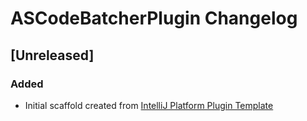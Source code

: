 <!-- Keep a Changelog guide -> https://keepachangelog.com -->

# ASCodeBatcherPlugin Changelog

## [Unreleased]
### Added
- Initial scaffold created from [IntelliJ Platform Plugin Template](https://github.com/JetBrains/intellij-platform-plugin-template)
